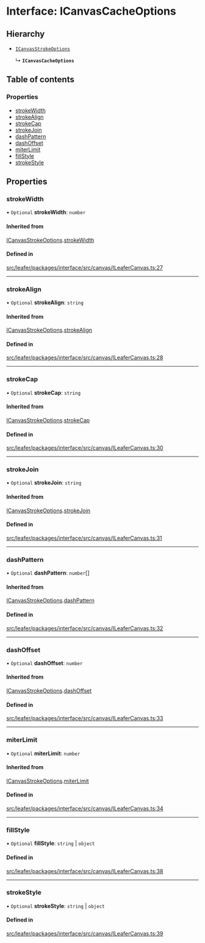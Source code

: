 # Interface: ICanvasCacheOptions

## Hierarchy

- [`ICanvasStrokeOptions`](ICanvasStrokeOptions.md)

  ↳ **`ICanvasCacheOptions`**

## Table of contents

### Properties

- [strokeWidth](ICanvasCacheOptions.md#strokewidth)
- [strokeAlign](ICanvasCacheOptions.md#strokealign)
- [strokeCap](ICanvasCacheOptions.md#strokecap)
- [strokeJoin](ICanvasCacheOptions.md#strokejoin)
- [dashPattern](ICanvasCacheOptions.md#dashpattern)
- [dashOffset](ICanvasCacheOptions.md#dashoffset)
- [miterLimit](ICanvasCacheOptions.md#miterlimit)
- [fillStyle](ICanvasCacheOptions.md#fillstyle)
- [strokeStyle](ICanvasCacheOptions.md#strokestyle)

## Properties

### strokeWidth

• `Optional` **strokeWidth**: `number`

#### Inherited from

[ICanvasStrokeOptions](ICanvasStrokeOptions.md).[strokeWidth](ICanvasStrokeOptions.md#strokewidth)

#### Defined in

[src/leafer/packages/interface/src/canvas/ILeaferCanvas.ts:27](https://github.com/leaferjs/leafer/blob/e3d29379fa30ec6414b4ee45872fc9fd9c3f2178/packages/interface/src/canvas/ILeaferCanvas.ts#L27)

___

### strokeAlign

• `Optional` **strokeAlign**: `string`

#### Inherited from

[ICanvasStrokeOptions](ICanvasStrokeOptions.md).[strokeAlign](ICanvasStrokeOptions.md#strokealign)

#### Defined in

[src/leafer/packages/interface/src/canvas/ILeaferCanvas.ts:28](https://github.com/leaferjs/leafer/blob/e3d29379fa30ec6414b4ee45872fc9fd9c3f2178/packages/interface/src/canvas/ILeaferCanvas.ts#L28)

___

### strokeCap

• `Optional` **strokeCap**: `string`

#### Inherited from

[ICanvasStrokeOptions](ICanvasStrokeOptions.md).[strokeCap](ICanvasStrokeOptions.md#strokecap)

#### Defined in

[src/leafer/packages/interface/src/canvas/ILeaferCanvas.ts:30](https://github.com/leaferjs/leafer/blob/e3d29379fa30ec6414b4ee45872fc9fd9c3f2178/packages/interface/src/canvas/ILeaferCanvas.ts#L30)

___

### strokeJoin

• `Optional` **strokeJoin**: `string`

#### Inherited from

[ICanvasStrokeOptions](ICanvasStrokeOptions.md).[strokeJoin](ICanvasStrokeOptions.md#strokejoin)

#### Defined in

[src/leafer/packages/interface/src/canvas/ILeaferCanvas.ts:31](https://github.com/leaferjs/leafer/blob/e3d29379fa30ec6414b4ee45872fc9fd9c3f2178/packages/interface/src/canvas/ILeaferCanvas.ts#L31)

___

### dashPattern

• `Optional` **dashPattern**: `number`[]

#### Inherited from

[ICanvasStrokeOptions](ICanvasStrokeOptions.md).[dashPattern](ICanvasStrokeOptions.md#dashpattern)

#### Defined in

[src/leafer/packages/interface/src/canvas/ILeaferCanvas.ts:32](https://github.com/leaferjs/leafer/blob/e3d29379fa30ec6414b4ee45872fc9fd9c3f2178/packages/interface/src/canvas/ILeaferCanvas.ts#L32)

___

### dashOffset

• `Optional` **dashOffset**: `number`

#### Inherited from

[ICanvasStrokeOptions](ICanvasStrokeOptions.md).[dashOffset](ICanvasStrokeOptions.md#dashoffset)

#### Defined in

[src/leafer/packages/interface/src/canvas/ILeaferCanvas.ts:33](https://github.com/leaferjs/leafer/blob/e3d29379fa30ec6414b4ee45872fc9fd9c3f2178/packages/interface/src/canvas/ILeaferCanvas.ts#L33)

___

### miterLimit

• `Optional` **miterLimit**: `number`

#### Inherited from

[ICanvasStrokeOptions](ICanvasStrokeOptions.md).[miterLimit](ICanvasStrokeOptions.md#miterlimit)

#### Defined in

[src/leafer/packages/interface/src/canvas/ILeaferCanvas.ts:34](https://github.com/leaferjs/leafer/blob/e3d29379fa30ec6414b4ee45872fc9fd9c3f2178/packages/interface/src/canvas/ILeaferCanvas.ts#L34)

___

### fillStyle

• `Optional` **fillStyle**: `string` \| `object`

#### Defined in

[src/leafer/packages/interface/src/canvas/ILeaferCanvas.ts:38](https://github.com/leaferjs/leafer/blob/e3d29379fa30ec6414b4ee45872fc9fd9c3f2178/packages/interface/src/canvas/ILeaferCanvas.ts#L38)

___

### strokeStyle

• `Optional` **strokeStyle**: `string` \| `object`

#### Defined in

[src/leafer/packages/interface/src/canvas/ILeaferCanvas.ts:39](https://github.com/leaferjs/leafer/blob/e3d29379fa30ec6414b4ee45872fc9fd9c3f2178/packages/interface/src/canvas/ILeaferCanvas.ts#L39)
